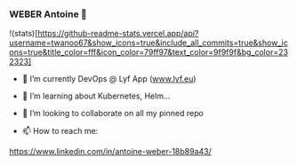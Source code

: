 ### WEBER Antoine 👋

!(stats)[https://github-readme-stats.vercel.app/api?username=twanoo67&show_icons=true&include_all_commits=true&show_icons=true&title_color=fff&icon_color=79ff97&text_color=9f9f9f&bg_color=232323]

- 🔭 I’m currently DevOps @ Lyf App (www.lyf.eu)

- 🌱 I’m learning about Kubernetes, Helm...

- 👯 I’m looking to collaborate on all my pinned repo

- 📫 How to reach me:

https://www.linkedin.com/in/antoine-weber-18b89a43/

<!--
**TwanoO67/TwanoO67** is a ✨ _special_ ✨ repository because its `README.md` (this file) appears on your GitHub profile.

Here are some ideas to get you started:

- 🔭 I’m currently working on ...
- 🌱 I’m currently learning ...
- 👯 I’m looking to collaborate on ...
- 🤔 I’m looking for help with ...
- 💬 Ask me about ...
- 📫 How to reach me: ...
- 😄 Pronouns: ...
- ⚡ Fun fact: ...
-->
